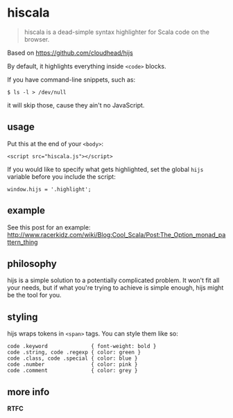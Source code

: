 hiscala
=======

> hiscala is a dead-simple syntax highlighter for Scala code on the browser.

Based on https://github.com/cloudhead/hijs

By default, it highlights everything inside `<code>` blocks.

If you have command-line snippets, such as:

    $ ls -l > /dev/null

it will skip those, cause they ain't no JavaScript.

usage
-----

Put this at the end of your `<body>`:

    <script src="hiscala.js"></script>

If you would like to specify what gets highlighted, set the global `hijs` variable before you include the script:

    window.hijs = '.highlight';

example
-------

See this post for an example: http://www.racerkidz.com/wiki/Blog:Cool_Scala/Post:The_Option_monad_pattern_thing

philosophy
----------

hijs is a simple solution to a potentially complicated problem. It won't
fit all your needs, but if what you're trying to achieve is simple enough,
hijs might be the tool for you.

styling
-------

hijs wraps tokens in `<span>` tags. You can style them like so:

    code .keyword              { font-weight: bold }
    code .string, code .regexp { color: green }
    code .class, code .special { color: blue }
    code .number               { color: pink }
    code .comment              { color: grey }

more info
---------

**RTFC**

